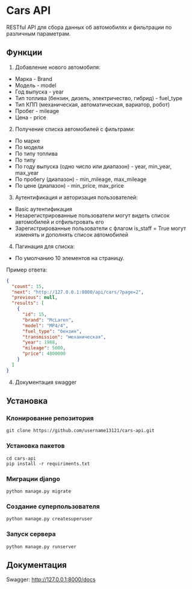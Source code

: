 # Cars API
RESTful API для сбора данных об автомобилях и фильтрации по различным параметрам.

## Функции
1. Добавление нового автомобиля:
- Марка - Brand
- Модель - model
- Год выпуска - year
- Тип топлива (бензин, дизель, электричество, гибрид) - fuel_type
- Тип КПП (механическая, автоматическая, вариатор, робот)
- Пробег - mileage
- Цена - price

2. Получение списка автомобилей с фильтрами:
- По марке
- По модели
- По типу топлива
- По типу 
- По году выпуска (одно число или диапазон) - year, min_year, max_year
- По пробегу (диапазон) - min_mileage, max_mileage
- По цене (диапазон) - min_price, max_price

3. Аутентификация и авторизация пользователей:
 - Basic аутентификация
 - Незарегистрированные пользователи могут видеть список автомобилей и отфильтровать его
 - Зарегистрированные пользователи с флагом is_staff = True могут изменять и дополнять список автомобилей

4. Пагинация для списка:

- По умолчанию 10 элементов на страницу.

Пример ответа:
```json
{
  "count": 15,
  "next": "http://127.0.0.1:8000/api/cars/?page=2",
  "previous": null,
  "results": [
    {
      "id": 15,
      "brand": "McLaren",
      "model": "MP4/4",
      "fuel_type": "бензин",
      "transmission": "механическая",
      "year": 1988,
      "mileage": 5000,
      "price": 4800000
    }
  ]
}
```

4. Документация swagger

## Установка

### Клонирование репозитория
```commandline
git clone https://github.com/username13121/cars-api.git
```

### Установка пакетов
```commandline
cd cars-api
pip install -r requiriments.txt
```

### Миграции django
```commandline
python manage.py migrate
```

### Создание суперпользователя
```commandline
python manage.py createsuperuser
```

### Запуск сервера
```commandline
python manage.py runserver
```

## Документация
Swagger: http://127.0.0.1:8000/docs
